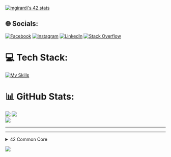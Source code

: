 

[![mgirardi's 42 stats](https://badge42.vercel.app/api/v2/clj2yuhrg000608l0cttahnw4/stats?cursusId=21&coalitionId=284)](https://github.com/JaeSeoKim/badge42)

## 🌐 Socials:
[![Facebook](https://img.shields.io/badge/Facebook-%231877F2.svg?logo=Facebook&logoColor=white)](https://facebook.com/gir89) [![Instagram](https://img.shields.io/badge/Instagram-%23E4405F.svg?logo=Instagram&logoColor=white)](https://instagram.com/myke_doge) [![LinkedIn](https://img.shields.io/badge/LinkedIn-%230077B5.svg?logo=linkedin&logoColor=white)](https://linkedin.com/in/michele-girardi-27001956) [![Stack Overflow](https://img.shields.io/badge/-Stackoverflow-FE7A16?logo=stack-overflow&logoColor=white)](https://stackoverflow.com/users/20063448) 

# 💻 Tech Stack:
[![My Skills](https://skillicons.dev/icons?i=linux,bash,c,cpp,docker,git,js,github,nestjs,postgres,py,django,wordpress,vscode,vim,ts,vue,ps,ai,css,arduino)](https://skillicons.dev)

# 📊 GitHub Stats:
![](https://github-readme-stats.vercel.app/api?username=mik989&theme=tokyonight&hide_border=false&include_all_commits=true&count_private=true)
![](https://github-readme-streak-stats.herokuapp.com/?user=mik989&theme=tokyonight&hide_border=false)<br/>
![](https://github-readme-stats.vercel.app/api/top-langs/?username=mik989&theme=tokyonight&hide_border=false&include_all_commits=true&count_private=true&layout=compact)

---

<!-- Proudly created with GPRM ( https://gprm.itsvg.in ) -->

-------------------------------------------------------------
<details><summary>42 Common Core</summary>

|project| status     |
|:--------------:|:-----------:|
| **[LIBFT](https://github.com/mik989/Libft)** | [![mgirardi's 42 Libft Score](https://badge42.vercel.app/api/v2/clj2yuhrg000608l0cttahnw4/project/2818143)](https://github.com/JaeSeoKim/badge42)    |
| **BORN2BEROOT**|  [![mgirardi's 42 Born2beroot Score](https://badge42.vercel.app/api/v2/clj2yuhrg000608l0cttahnw4/project/2839954)](https://github.com/JaeSeoKim/badge42) |
| **[FT_PRINTF](https://github.com/mik989/ft_printf)**|  [![mgirardi's 42 ft_printf Score](https://badge42.vercel.app/api/v2/clj2yuhrg000608l0cttahnw4/project/2839955)](https://github.com/JaeSeoKim/badge42) |
| **[GET_NEXT_LINE](https://github.com/mik989/get_next_line)**|  [![mgirardi's 42 get_next_line Score](https://badge42.vercel.app/api/v2/clj2yuhrg000608l0cttahnw4/project/2848605)](https://github.com/JaeSeoKim/badge42) |
| **[MINITALK](https://github.com/mik989/minitalk)** | [![mgirardi's 42 get_next_line Score](https://badge42.vercel.app/api/v2/clj2yuhrg000608l0cttahnw4/project/2848605)](https://github.com/JaeSeoKim/badge42)    |
| **[SO_LONG](https://github.com/mik989/so_long)**|  [![mgirardi's 42 so_long Score](https://badge42.vercel.app/api/v2/clj2yuhrg000608l0cttahnw4/project/2923925)](https://github.com/JaeSeoKim/badge42) |
| **[PUSH SWAP](https://github.com/mik989/push_swap)**|  [![mgirardi's 42 push_swap Score](https://badge42.vercel.app/api/v2/cl9zxw99v00060fl93xy5f1mh/project/2842270)](https://github.com/JaeSeoKim/badge42) |
| **[MINISHELL](https://github.com/mik989/minishell)** | [![mgirardi's 42 so_long Score](https://badge42.vercel.app/api/v2/clj2yuhrg000608l0cttahnw4/project/2923925)](https://github.com/JaeSeoKim/badge42)    |
| **[PHILOSOPHERS](https://github.com/mik989/philosophers)** | [![mgirardi's 42 Philosophers Score](https://badge42.vercel.app/api/v2/clj2yuhrg000608l0cttahnw4/project/3024275)](https://github.com/JaeSeoKim/badge42)    |
| **[NETPRACTICE](https://github.com/mik989/42NetPractice)**|  [![mgirardi's 42 NetPractice Score](https://badge42.vercel.app/api/v2/clj2yuhrg000608l0cttahnw4/project/3051549)](https://github.com/JaeSeoKim/badge42) |
| **[CUB3D](https://github.com/mik989/cub3d)**|  [![mgirardi's 42 cub3d Score](https://badge42.vercel.app/api/v2/clj2yuhrg000608l0cttahnw4/project/3048807)](https://github.com/JaeSeoKim/badge42) |
| **[CPP00](https://github.com/mik989/cpp00)** | [![mgirardi's 42 CPP Module 00 Score](https://badge42.vercel.app/api/v2/clj2yuhrg000608l0cttahnw4/project/3081116)](https://github.com/JaeSeoKim/badge42)    |
| **[CPP01](https://github.com/mik989/cpp01)**|  [![mgirardi's 42 CPP Module 01 Score](https://badge42.vercel.app/api/v2/clj2yuhrg000608l0cttahnw4/project/3084192)](https://github.com/JaeSeoKim/badge42) |
| **[CPP02](https://github.com/mik989/cpp02)**|  [![mgirardi's 42 CPP Module 02 Score](https://badge42.vercel.app/api/v2/clj2yuhrg000608l0cttahnw4/project/3086183)](https://github.com/JaeSeoKim/badge42) |
| **[CPP03](https://github.com/mik989/cpp03)** | [![mgirardi's 42 CPP Module 03 Score](https://badge42.vercel.app/api/v2/clj2yuhrg000608l0cttahnw4/project/3087054)](https://github.com/JaeSeoKim/badge42)    |
| **[CPP04](https://github.com/mik989/cpp04)**|  [![mgirardi's 42 CPP Module 04 Score](https://badge42.vercel.app/api/v2/clj2yuhrg000608l0cttahnw4/project/3089730)](https://github.com/JaeSeoKim/badge42) |
| **[CPP05](https://github.com/mik989/cpp05)**|  [![mgirardi's 42 CPP Module 04 Score](https://badge42.vercel.app/api/v2/clj2yuhrg000608l0cttahnw4/project/3089730)](https://github.com/JaeSeoKim/badge42) |
| **[CPP06](https://github.com/mik989/cpp06)** | [![mgirardi's 42 CPP Module 06 Score](https://badge42.vercel.app/api/v2/clj2yuhrg000608l0cttahnw4/project/3091835)](https://github.com/JaeSeoKim/badge42)    |
| **[CPP07](https://github.com/mik989/cpp07)**|  [![mgirardi's 42 CPP Module 07 Score](https://badge42.vercel.app/api/v2/clj2yuhrg000608l0cttahnw4/project/3092184)](https://github.com/JaeSeoKim/badge42) |
| **[CPP08](https://github.com/mik989/cpp08)**|  [![mgirardi's 42 CPP Module 08 Score](https://badge42.vercel.app/api/v2/clj2yuhrg000608l0cttahnw4/project/3093235)](https://github.com/JaeSeoKim/badge42) |
| **[CPP09](https://github.com/mik989/cpp09)**|  [![mgirardi's 42 CPP Module 08 Score](https://badge42.vercel.app/api/v2/clj2yuhrg000608l0cttahnw4/project/3093235)](https://github.com/JaeSeoKim/badge42) |
| **[INCEPTION](https://github.com/mik989/Inception)** | [![mgirardi's 42 inception Score](https://badge42.vercel.app/api/v2/cl9zxw99v00060fl93xy5f1mh/project/2818145)](https://github.com/JaeSeoKim/badge42)    |
| **[FT_IRC](https://github.com/mik989/ft_irc)** | [![mgirardi's 42 ft_irc Score](https://badge42.vercel.app/api/v2/clj2yuhrg000608l0cttahnw4/project/3091522)](https://github.com/JaeSeoKim/badge42)    |

-------------------------------------------------------------

|exams| status     |
|:--------------:|:-----------:|
| **EXAM02**|     ✅     |
| **EXAM03**|     ✅     |
| **EXAM04**|     ✅     |
| **EXAM05**|     ✅     |

  </details>

[![](https://visitcount.itsvg.in/api?id=mik989&icon=0&color=0)](https://visitcount.itsvg.in)
